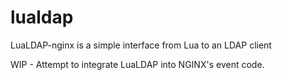 # lualdap
LuaLDAP-nginx is a simple interface from Lua to an LDAP client

WIP - Attempt to integrate LuaLDAP into NGINX's event code.
